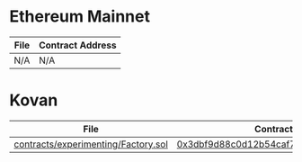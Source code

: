 # Ethereum Mainnet

File | Contract Address
-----|-----------------
N/A | N/A

# Kovan

File | Contract Address
-----|-----------------
[contracts/experimenting/Factory.sol](https://github.com/Alpha-Serpentis-Developments/Project-Mimic/blob/d5cf73a7cd64e33ac19c0d3be6da153c21e4d671/contracts/experimenting/Factory.sol) | [0x3dbf9d88c0d12b54caf70c3ea2417285331b6587](https://kovan.etherscan.io/address/0x3dbf9d88c0d12b54caf70c3ea2417285331b6587)
